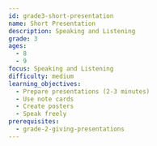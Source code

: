 ```yaml
---
id: grade3-short-presentation
name: Short Presentation
description: Speaking and Listening
grade: 3
ages:
  - 8
  - 9
focus: Speaking and Listening
difficulty: medium
learning_objectives:
  - Prepare presentations (2-3 minutes)
  - Use note cards
  - Create posters
  - Speak freely
prerequisites:
  - grade-2-giving-presentations
---
```


